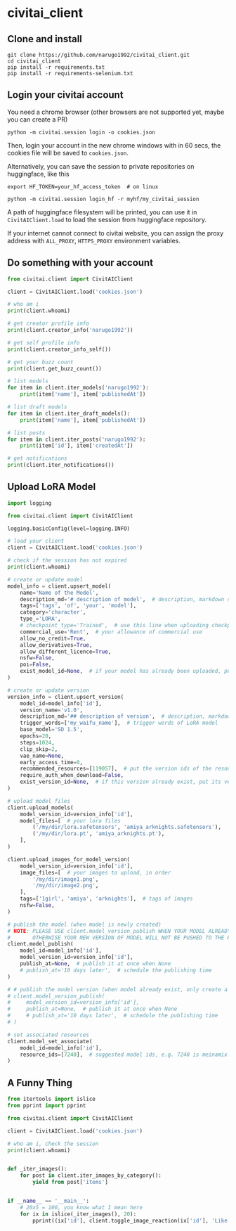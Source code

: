 # civitai_client

## Clone and install

```shell
git clone https://github.com/narugo1992/civitai_client.git
cd civitai_client
pip install -r requirements.txt
pip install -r requirements-selenium.txt
```

## Login your civitai account

You need a chrome browser (other browsers are not supported yet, maybe you can create a PR)

```shell
python -m civitai.session login -o cookies.json
```

Then, login your account in the new chrome windows with in 60 secs, the cookies file will be saved to `cookies.json`.

Alternatively, you can save the session to private repositories on huggingface, like this

```shell
export HF_TOKEN=your_hf_access_token  # on linux

python -m civitai.session login_hf -r myhf/my_civitai_session
```

A path of huggingface filesystem will be printed, you can use it in `CivitAIClient.load` to load the session from
huggingface repository.

If your internet cannot connect to civitai website, you can assign the proxy address with `ALL_PROXY`, `HTTPS_PROXY`
environment variables.

## Do something with your account

```python
from civitai.client import CivitAIClient

client = CivitAIClient.load('cookies.json')

# who am i
print(client.whoami)

# get creator profile info
print(client.creator_info('narugo1992'))

# get self profile info
print(client.creator_info_self())

# get your buzz count
print(client.get_buzz_count())

# list models
for item in client.iter_models('narugo1992'):
    print(item['name'], item['publishedAt'])

# list draft models
for item in client.iter_draft_models():
    print(item['name'], item['publishedAt'])

# list posts
for item in client.iter_posts('narugo1992'):
    print(item['id'], item['createdAt'])

# get notifications
print(client.iter_notifications())
```

## Upload LoRA Model

```python
import logging

from civitai.client import CivitAIClient

logging.basicConfig(level=logging.INFO)

# load your client
client = CivitAIClient.load('cookies.json')

# check if the session has not expired
print(client.whoami)

# create or update model
model_info = client.upsert_model(
    name='Name of the Model',
    description_md='# description of model',  # description, markdown supported
    tags=['tags', 'of', 'your', 'model'],
    category='character',
    type_='LORA',
    # checkpoint_type='Trained',  # use this line when uploading checkpoint
    commercial_use='Rent',  # your allowance of commercial use
    allow_no_credit=True,
    allow_derivatives=True,
    allow_different_licence=True,
    nsfw=False,
    poi=False,
    exist_model_id=None,  # if your model has already been uploaded, put its id here to avoid duplicated creation
)

# create or update version
version_info = client.upsert_version(
    model_id=model_info['id'],
    version_name='v1.0',
    description_md='## description of version',  # description, markdown supported
    trigger_words=['my_waifu_name'],  # trigger words of LoRA model
    base_model='SD 1.5',
    epochs=20,
    steps=1024,
    clip_skip=2,
    vae_name=None,
    early_access_time=0,
    recommended_resources=[119057],  # put the version ids of the resources here, e.g. 119057 is meinamix v11
    require_auth_when_download=False,
    exist_version_id=None,  # if this version already exist, put its version id here to avoid duplicated creation
)

# upload model files
client.upload_models(
    model_version_id=version_info['id'],
    model_files=[  # your lora files
        ('/my/dir/lora.safetensors', 'amiya_arknights.safetensors'),
        ('/my/dir/lora.pt', 'amiya_arknights.pt'),
    ],
)

client.upload_images_for_model_version(
    model_version_id=version_info['id'],
    image_files=[  # your images to upload, in order
        '/my/dir/image1.png',
        '/my/dir/image2.png',
    ],
    tags=['1girl', 'amiya', 'arknights'],  # tags of images
    nsfw=False,
)

# publish the model (when model is newly created)
# NOTE: PLEASE USE client.model_version_publish WHEN YOUR MODEL ALREADY EXIST
#       OTHERWISE YOUR NEW VERSION OF MODEL WILL NOT BE PUSHED TO THE HOMEPAGE
client.model_publish(
    model_id=model_info['id'],
    model_version_id=version_info['id'],
    publish_at=None,  # publish it at once when None
    # publish_at='10 days later',  # schedule the publishing time
)

# # publish the model version (when model already exist, only create a new version)
# client.model_version_publish(
#     model_version_id=version_info['id'],
#     publish_at=None,  # publish it at once when None
#     # publish_at='10 days later',  # schedule the publishing time
# )

# set associated resources
client.model_set_associate(
    model_id=model_info['id'],
    resource_ids=[7240],  # suggested model ids, e.g. 7240 is meinamix
)

```

## A Funny Thing

```python
from itertools import islice
from pprint import pprint

from civitai.client import CivitAIClient

client = CivitAIClient.load('cookies.json')

# who am i, check the session
print(client.whoami)


def _iter_images():
    for post in client.iter_images_by_category():
        yield from post['items']


if __name__ == '__main__':
    # 20x5 = 100, you know what I mean here
    for ix in islice(_iter_images(), 20):
        pprint((ix['id'], client.toggle_image_reaction(ix['id'], 'Like')))

```

